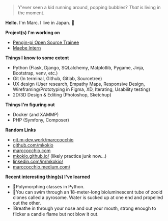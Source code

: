 >Y'ever seen a kid running around, popping bubbles? _That_ is living in the moment.

__Hello.__ I'm Marc. I live in Japan. 🍣

__Project(s) I'm working on__
 - [Pengin-pi Open Source Trainee](https://github.com/Pengin-Open-Source/pengin-pi)
 - [Maebe Intern](https://maebe.jp/)

__Things I know to some extent__
 - Python (Flask, Django, SQLalchemy, Matplotlib, Pygame, Jinja, Bootstrap, venv, etc.)
 - Git (In terminal, Github, Gitlab, Sourcetree)
 - UX design (User research, Empathy Maps, Responsive Design, Wireframing/Prototyping in Figma, XD, Iterating, Usability testing)
 - 2D/3D Design & Editing (Photoshop, Sketchup)
 
__Things I'm figuring out__
 - Docker (and XAMMP)
 - PHP (Symfony, Composer)

__Random Links__
 - [git.m-dev.work/marccocchio](http://git.m-dev.work/marccocchio)
 - [github.com/mkokio](https://github.com/mkokio)
 - [marccocchio.com](https://www.marccocchio.com)
 - [mkokio.github.io/](https://mkokio.github.io/) (likely practice junk now...)
 - [linkedin.com/in/mkokio/](https://www.linkedin.com/in/mkokio/)
 - [marccocchio.medium.com/](https://marccocchio.medium.com/)

__Recent interesting thing(s) I've learned__
 - 🐍Polymorphing classes in Python.
 - 🤿You can swim through an 18-meter-long bioluminescent tube of zooid clones called a pyrosome. Water is sucked up at one end and propelled out the other.
 - 🕯Breathe in through your nose and out your mouth, strong enough to flicker a candle flame but not blow it out.

